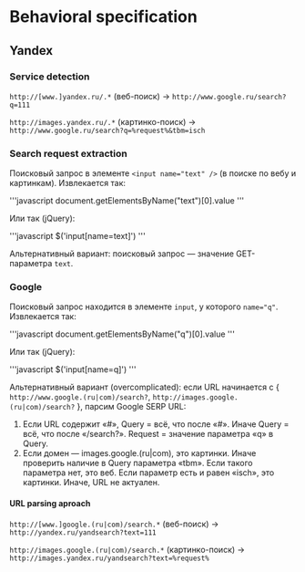 # Behavioral specification

## Yandex

### Service detection

`http://[www.]yandex.ru/.*` (веб-поиск)
→ `http://www.google.ru/search?q=111`

`http://images.yandex.ru/.*` (картинко-поиск)
→ `http://www.google.ru/search?q=%request%&tbm=isch`

### Search request extraction

Поисковый запрос в элементе `<input name="text" />` (в поиске по вебу и картинкам). Извлекается так:

'''javascript
document.getElementsByName("text")[0].value
'''

Или так (jQuery):

'''javascript
$('input[name=text]')
'''

Альтернативный вариант: поисковый запрос — значение GET-параметра `text`.

### Google

Поисковый запрос находится в элементе `input`, у которого `name="q"`. Извлекается так:

'''javascript
document.getElementsByName("q")[0].value
'''

Или так (jQuery):

'''javascript
$('input[name=q]')
'''

Альтернативный вариант (overcomplicated): если URL начинается с { `http://www.google.(ru|com)/search?`,  `http://images.google.(ru|com)/search?` }, парсим Google SERP URL:

1. Если URL содержит «#», Query = всё, что после «#».
Иначе Query = всё, что после «/search?».
Request = значение параметра «q» в Query.
2. Если домен — images.google.(ru|com), это картинки.
Иначе проверить наличие в Query параметра «tbm».
Если такого параметра нет, это веб.
Если параметр есть и равен «isch», это картинки.
Иначе, URL не актуален.

#### URL parsing aproach

`http://[www.]google.(ru|com)/search.*` (веб-поиск)
→ `http://yandex.ru/yandsearch?text=111`

`http://images.google.(ru|com)/search.*` (картинко-поиск)
→ `http://images.yandex.ru/yandsearch?text=%request%`
